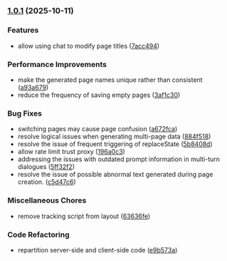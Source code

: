 ## <small>[1.0.1](https://github.com/halo-dev/upage/compare/v1.0.0...v1.0.1) (2025-10-11)</small>
### Features

- allow using chat to modify page titles ([7acc494](https://github.com/halo-dev/upage/commit/7acc4949fb4d76a2c5429769ae3d1289ac07fcc5))

### Performance Improvements

- make the generated page names unique rather than consistent ([a93a679](https://github.com/halo-dev/upage/commit/a93a679c712182c5348593df4f1b6a1c8c83ebdd))
- reduce the frequency of saving empty pages ([3af1c30](https://github.com/halo-dev/upage/commit/3af1c30d49c37a69c442e03f2c0bea30a10716ef))

### Bug Fixes
- switching pages may cause page confusion ([a672fca](https://github.com/halo-dev/upage/commit/a672fcad1c6bda7b5ea927826d0218de5e1bc274))
- resolve logical issues when generating multi-page data ([884f518](https://github.com/halo-dev/upage/commit/884f5186a6ded44832555c03661683d19ad23201))
- resolve the issue of frequent triggering of replaceState ([5b8408d](https://github.com/halo-dev/upage/commit/5b8408d7da272f66ee7bce139d56d450158fc86b))
- allow rate limit trust proxy ([196a0c3](https://github.com/halo-dev/upage/commit/196a0c39e7f970c9dc161d046d2530da053f8004))
- addressing the issues with outdated prompt information in multi-turn dialogues ([5ff32f2](https://github.com/halo-dev/upage/commit/5ff32f2c987cf8b9fa3494a5b72f4b46c48abc90))
- resolve the issue of possible abnormal text generated during page creation. ([c5d47c6](https://github.com/halo-dev/upage/commit/c5d47c680ce736f54aa7b35974e2317be0d73146))

### Miscellaneous Chores

- remove tracking script from layout ([63636fe](https://github.com/halo-dev/upage/commit/63636fef1f32130079f7ce38bb21a25e37b80cb3))

### Code Refactoring

- repartition server-side and client-side code ([e9b573a](https://github.com/halo-dev/upage/commit/e9b573a2762e86c4c4df066baa1c33c93436bdc4))
